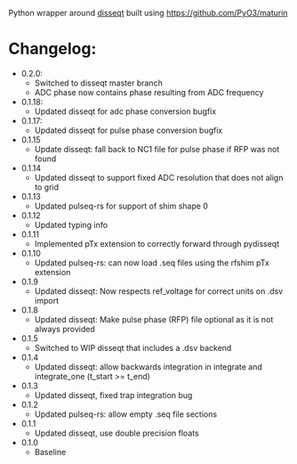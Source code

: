 Python wrapper around [disseqt](https://github.com/pulseq-frame/disseqt) built using https://github.com/PyO3/maturin

# Changelog:

- 0.2.0:
  - Switched to disseqt master branch
  - ADC phase now contains phase resulting from ADC frequency
- 0.1.18:
  - Updated disseqt for adc phase conversion bugfix
- 0.1.17:
  - Updated disseqt for pulse phase conversion bugfix
- 0.1.15
  - Update disseqt: fall back to NC1 file for pulse phase if RFP was not found
- 0.1.14
  - Updated disseqt to support fixed ADC resolution that does not align to grid
- 0.1.13
  - Updated pulseq-rs for support of shim shape 0
- 0.1.12
  - Updated typing info
- 0.1.11
  - Implemented pTx extension to correctly forward through pydisseqt
- 0.1.10
  - Updated pulseq-rs: can now load .seq files using the rfshim pTx extension
- 0.1.9
  - Updated disseqt: Now respects ref_voltage for correct units on .dsv import
- 0.1.8
  - Updated disseqt: Make pulse phase (RFP) file optional as it is not always provided
- 0.1.5
  - Switched to WIP disseqt that includes a .dsv backend
- 0.1.4
  - Updated disseqt: allow backwards integration in integrate and integrate_one (t_start >= t_end)
- 0.1.3
  - Updated disseqt, fixed trap integration bug
- 0.1.2
  - Updated pulseq-rs: allow empty .seq file sections
- 0.1.1
  - Updated disseqt, use double precision floats
- 0.1.0
  - Baseline
